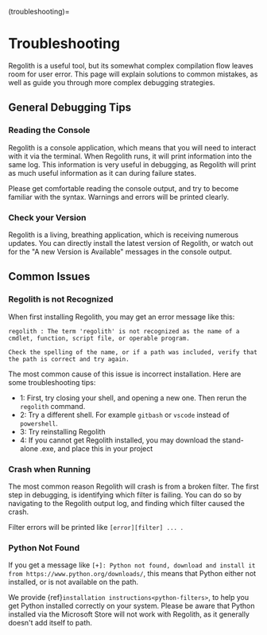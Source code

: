 (troubleshooting)=
# Troubleshooting

Regolith is a useful tool, but its somewhat complex compilation flow leaves room for user error. This page will explain solutions to common mistakes, as well as guide you through more complex debugging strategies.

## General Debugging Tips

### Reading the Console

Regolith is a console application, which means that you will need to interact with it via the terminal. When Regolith runs, it will print information into the same log. This information is very useful in debugging, as Regolith will print as much useful information as it can during failure states.

Please get comfortable reading the console output, and try to become familiar with the syntax. Warnings and errors will be printed clearly.

### Check your Version

Regolith is a living, breathing application, which is receiving numerous updates. You can directly install the latest version of Regolith, or watch out for the "A new Version is Available" messages in the console output.

## Common Issues

### Regolith is not Recognized

When first installing Regolith, you may get an error message like this:

```
regolith : The term 'regolith' is not recognized as the name of a cmdlet, function, script file, or operable program. 

Check the spelling of the name, or if a path was included, verify that the path is correct and try again.
```

The most common cause of this issue is incorrect installation. Here are some troubleshooting tips:

 - 1: First, try closing your shell, and opening a new one. Then rerun the `regolith` command.
 - 2: Try a different shell. For example `gitbash` or `vscode` instead of `powershell`.
 - 3: Try reinstalling Regolith
 - 4: If you cannot get Regolith installed, you may download the stand-alone .exe, and place this in your project

### Crash when Running

The most common reason Regolith will crash is from a broken filter. The first step in debugging, is identifying which filter is failing. You can do so by navigating to the Regolith output log, and finding which filter caused the crash. 

Filter errors will be printed like `[error][filter] ... `.

### Python Not Found

If you get a message like `[+]: Python not found, download and install it from https://www.python.org/downloads/`, this means that Python either not installed, or is not available on the path. 

We provide {ref}`installation instructions<python-filters>`, to help you get Python installed correctly on your system. Please be aware that Python installed via the Microsoft Store will not work with Regolith, as it generally doesn't add itself to path.
